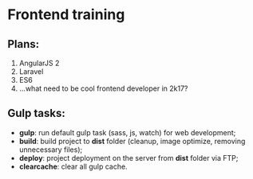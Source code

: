 <h1>Frontend training</h1>

<h2>Plans:</h2>
<ol>
	<li>AngularJS 2</li>
	<li>Laravel</li>
	<li>ES6</li>
	<li>...what need to be cool frontend developer in 2k17?</li>
</ol>

<h2>Gulp tasks:</h2>

<ul>
	<li><strong>gulp</strong>: run default gulp task (sass, js, watch) for web development;</li>
	<li><strong>build</strong>: build project to <strong>dist</strong> folder (cleanup, image optimize, removing unnecessary files);</li>
	<li><strong>deploy</strong>: project deployment on the server from <strong>dist</strong> folder via FTP;</li>
	<li><strong>clearcache</strong>: clear all gulp cache.</li>
</ul>